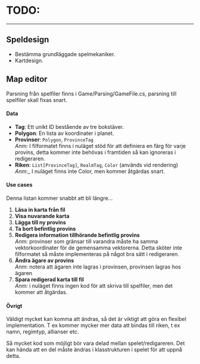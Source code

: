 # TODO:
- - -
## Speldesign
- Bestämma grundläggade spelmekaniker.
- Kartdesign.

## Map editor
Parsning från spelfiler finns i Game/Parsing/GameFile.cs, parsning till spelfiler skall fixas snart.

#### Data
- __Tag__: Ett unikt ID bestående av tre bokstäver.
- __Polygon__: En lista av koordinater i planet.
- __Provinser__: `Polygon`, `ProvinceTag`  
_Anm:_ I filformatet finns i nuläget stöd för att definiera en färg för varje provins, detta kommer inte behövas i framtiden så kan ignoreras i redigeraren.
- __Riken__: `List[ProvinceTag]`, `RealmTag`, `Color` (används vid rendering)  
_Anm:__ I nuläget finns inte Color, men kommer åtgärdas snart.

#### Use cases
Denna listan kommer snabbt att bli längre...
1. __Läsa in karta från fil__
2. __Visa nuvarande karta__  
3. __Lägga till ny provins__  
4. __Ta bort befintlig provins__
5. __Redigera information tillhörande befintlig provins__  
_Anm:_ provinser som gränsar till varandra måste ha samma vektorkoordinater för de gemensamma vektorerna. Detta sköter inte filformatet så måste implementeras på något bra sätt i redigeraren.
7. __Ändra ägare av provins__  
_Anm:_ notera att ägaren inte lagras i provinsen, provinsen lagras hos ägaren
8. __Spara redigerad karta till fil__  
_Anm:_ i nuläget finns ingen kod för att skriva till spelfiler, men det kommer att åtgärdas.

#### Övrigt
Väldigt mycket kan komma att ändras, så det är viktigt att göra en flexibel implementation. T ex kommer mycker mer data att bindas till riken, t ex namn, regimtyp, allianser etc.

Så mycket kod som möjligt bör vara delad mellan spelet/redigareren. Det kan hända att en del måste ändras i klasstrukturen i spelet för att uppnå detta.

